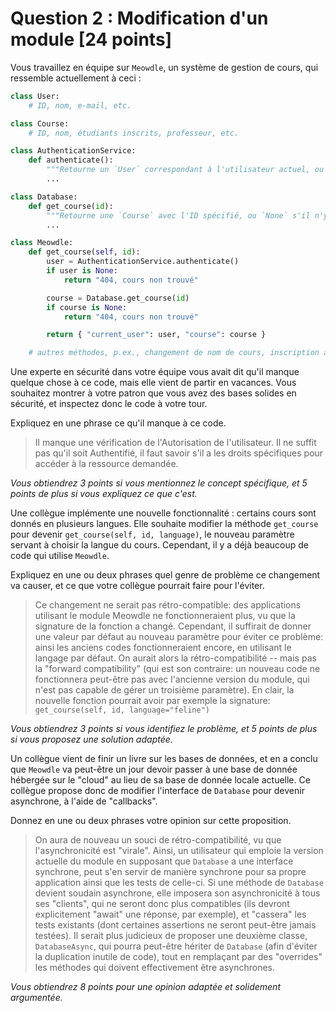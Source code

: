 # Question 2 : Modification d'un module [24 points]

Vous travaillez en équipe sur `Meowdle`, un système de gestion de cours, qui ressemble actuellement à ceci :

```python
class User:
    # ID, nom, e-mail, etc.

class Course:
    # ID, nom, étudiants inscrits, professeur, etc.

class AuthenticationService:
    def authenticate():
        """Retourne un `User` correspondant à l'utilisateur actuel, ou `None` s'il n'y en a pas"""
        ...

class Database:
    def get_course(id):
        """Retourne une `Course` avec l'ID spécifié, ou `None` s'il n'y en a pas"""
        ...

class Meowdle:
    def get_course(self, id):
        user = AuthenticationService.authenticate()
        if user is None:
            return "404, cours non trouvé"

        course = Database.get_course(id)
        if course is None:
            return "404, cours non trouvé"

        return { "current_user": user, "course": course }

    # autres méthodes, p.ex., changement de nom de cours, inscription à un cours, ...
```

Une experte en sécurité dans votre équipe vous avait dit qu'il manque quelque chose à ce code, mais elle vient de partir en vacances.
Vous souhaitez montrer à votre patron que vous avez des bases solides en sécurité, et inspectez donc le code à votre tour.

Expliquez en une phrase ce qu'il manque à ce code.

> Il manque une vérification de l'Autorisation de l'utilisateur. Il ne suffit
> pas qu'il soit Authentifié, il faut savoir s'il a les droits spécifiques pour
> accéder à la ressource demandée.

_Vous obtiendrez 3 points si vous mentionnez le concept spécifique, et 5 points de plus si vous expliquez ce que c'est._


Une collègue implémente une nouvelle fonctionnalité : certains cours sont donnés en plusieurs langues.
Elle souhaite modifier la méthode `get_course` pour devenir `get_course(self, id, language)`, le nouveau paramètre
servant à choisir la langue du cours. Cependant, il y a déjà beaucoup de code qui utilise `Meowdle`.

Expliquez en une ou deux phrases quel genre de problème ce changement va causer, et ce que votre collègue pourrait faire pour l'éviter.

> Ce changement ne serait pas rétro-compatible: des applications utilisant le
> module Meowdle ne fonctionneraient plus, vu que la signature de la fonction a
> changé. Cependant, il suffirait de donner une valeur par défaut au nouveau
> paramètre pour éviter ce problème: ainsi les anciens codes fonctionneraient
> encore, en utilisant le langage par défaut. On aurait alors la
> rétro-compatibilité -- mais pas la "forward compatibility" (qui est son
> contraire: un nouveau code ne fonctionnera peut-être pas avec l'ancienne
> version du module, qui n'est pas capable de gérer un troisième paramètre). En
> clair, la nouvelle fonction pourrait avoir par exemple la signature:
> `get_course(self, id, language="feline")`


_Vous obtiendrez 3 points si vous identifiez le problème, et 5 points de plus si vous proposez une solution adaptée._


Un collègue vient de finir un livre sur les bases de données, et en a conclu que `Meowdle` va peut-être un jour devoir passer à une
base de donnée hébergée sur le "cloud" au lieu de sa base de donnée locale actuelle.
Ce collègue propose donc de modifier l'interface de `Database` pour devenir asynchrone, à l'aide de "callbacks".

Donnez en une ou deux phrases votre opinion sur cette proposition.

> On aura de nouveau un souci de rétro-compatibilité, vu que l'asynchronicité
> est "virale". Ainsi, un utilisateur qui emploie la version actuelle du module
> en supposant que `Database` a une interface synchrone, peut s'en servir de
> manière synchrone pour sa propre application ainsi que les tests de celle-ci.
> Si une méthode de `Database` devient soudain asynchrone, elle imposera son
> asynchronicité à tous ses "clients", qui ne seront donc plus compatibles (ils
> devront explicitement "await" une réponse, par exemple), et "cassera" les
> tests existants (dont certaines assertions ne seront peut-être jamais
> testées). Il serait plus judicieux de proposer une deuxième classe,
> `DatabaseAsync`, qui pourra peut-être hériter de `Database` (afin d'éviter la
> duplication inutile de code), tout en remplaçant par des "overrides" les
> méthodes qui doivent effectivement être asynchrones.

_Vous obtiendrez 8 points pour une opinion adaptée et solidement argumentée._
